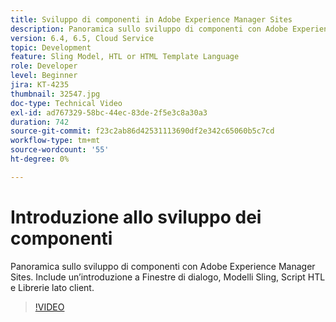```yaml
---
title: Sviluppo di componenti in Adobe Experience Manager Sites
description: Panoramica sullo sviluppo di componenti con Adobe Experience Manager Sites. Include un’introduzione a Finestre di dialogo, Modelli Sling, Script HTL e Librerie lato client.
version: 6.4, 6.5, Cloud Service
topic: Development
feature: Sling Model, HTL or HTML Template Language
role: Developer
level: Beginner
jira: KT-4235
thumbnail: 32547.jpg
doc-type: Technical Video
exl-id: ad767329-58bc-44ec-83de-2f5e3c8a30a3
duration: 742
source-git-commit: f23c2ab86d42531113690df2e342c65060b5c7cd
workflow-type: tm+mt
source-wordcount: '55'
ht-degree: 0%

---
```


# Introduzione allo sviluppo dei componenti

Panoramica sullo sviluppo di componenti con Adobe Experience Manager Sites. Include un’introduzione a Finestre di dialogo, Modelli Sling, Script HTL e Librerie lato client.

>[!VIDEO](https://video.tv.adobe.com/v/32547?quality=12&learn=on)
